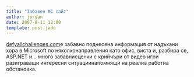 ```yaml
---
title: "Забавен МС сайт"
author: jordan
date: 2007-8-11 12:00
template: post.jade
---
```


[defyallchallenges.com](http://www.defyallchallenges.com/)е забавно
поднесена информация от надъхани хора в Microsoft по няколконаправления
като офис, виста и, разбира се, ASP.NET и… много забавнисценки с
крийчъри от видео игри разиграващи интересни ситуациинапомнящи на реална
работна обстановка.

